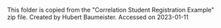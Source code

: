 This folder is copied from the "Correlation Student Registration Example" zip file.
Created by Hubert Baumeister. 
Accessed on 2023-01-11